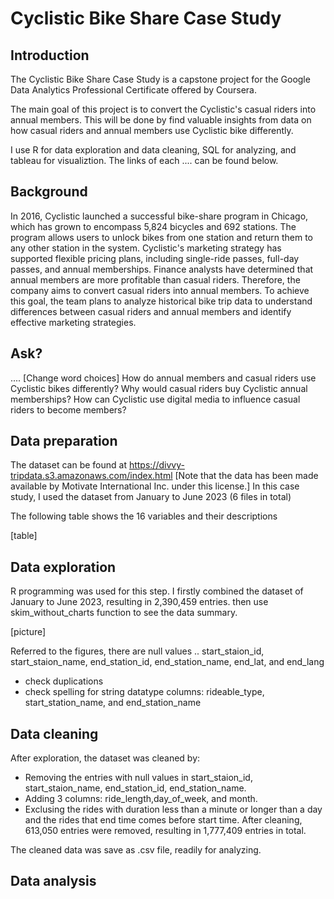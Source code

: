 # Cyclistic Bike Share Case Study

## Introduction
The Cyclistic Bike Share Case Study is a capstone project for the Google Data Analytics Professional Certificate offered by Coursera.

The main goal of this project is to convert the Cyclistic's casual riders into annual members. This will be done by find valuable insights from data on how casual riders and annual members use Cyclistic bike differently. 

I use R for data exploration and data cleaning, SQL for analyzing, and tableau for visualiztion. The links of each .... can be found below.


## Background
In 2016, Cyclistic launched a successful bike-share program in Chicago, which has grown to encompass 5,824 bicycles and 692 stations. The program allows users to unlock bikes from one station and return them to any other station in the system. Cyclistic's marketing strategy has supported flexible pricing plans, including single-ride passes, full-day passes, and annual memberships. Finance analysts have determined that annual members are more profitable than casual riders. Therefore, the company aims to convert casual riders into annual members. To achieve this goal, the team plans to analyze historical bike trip data to understand differences between casual riders and annual members and identify effective marketing strategies.

## Ask?
....
[Change word choices]
How do annual members and casual riders use Cyclistic bikes differently?
Why would casual riders buy Cyclistic annual memberships?
How can Cyclistic use digital media to influence casual riders to become members?


## Data preparation
The dataset can be found at https://divvy-tripdata.s3.amazonaws.com/index.html
[Note that the data has been made available by Motivate International Inc. under this license.]
In this case study, I used the dataset from January to June 2023 (6 files in total)

The following table shows the 16 variables and their descriptions

[table]

## Data exploration
R programming was used for this step. I firstly combined the dataset of January to June 2023, resulting in 2,390,459 entries.
then use skim_without_charts function to see the data summary.

[picture]

Referred to the figures, there are null values .. start_staion_id, start_staion_name, end_station_id, end_station_name, end_lat, and end_lang

- check duplications
- check spelling for string datatype columns: rideable_type, start_station_name, and end_station_name

## Data cleaning

After exploration, the dataset was cleaned by:

- Removing the entries with null values in start_staion_id, start_staion_name, end_station_id, end_station_name.
- Adding 3 columns: ride_length,day_of_week, and month.
- Exclusing the rides with duration less than a minute or longer than a day and the rides that end time comes before start time.
After cleaning, 613,050 entries were removed, resulting in 1,777,409 entries in total.

The cleaned data was save as .csv file, readily for analyzing.


## Data analysis

